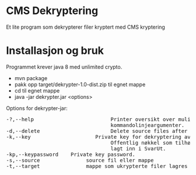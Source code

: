# CMS Dekryptering

Et lite program som dekrypterer filer kryptert med CMS kryptering

# Installasjon og bruk

Programmet krever java 8 med unlimited crypto.

* mvn package
* pakk opp target/dekrypter-1.0-dist.zip til egnet mappe
* cd til egnet mappe
* java -jar dekrypter.jar \<options\>

Options for dekrypter-jar:
<pre>
-?,--help                         Printer oversikt over mulige
                                  kommandolinjeargumenter.
-d,--delete                       Delete source files after decrypt.
-k,--key <key>                    Private key for dekryptering av filene.
                                  Offentlig nøkkel som tilhører må være
                                  lagt inn i SvarUt.
-kp,--keypassword <keypassword>   Private key password.
-s,--source <source>              source fil eller mappe
-t,--target <target>              mappe som ukrypterte filer lagres i
</pre>

 
